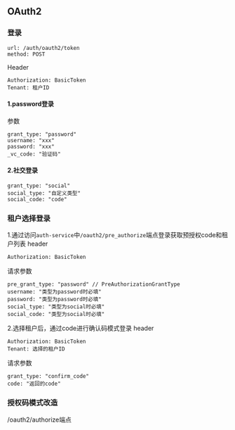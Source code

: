 ## OAuth2

### 登录
```
url: /auth/oauth2/token
method: POST
```
Header
```
Authorization: BasicToken
Tenant: 租户ID
```
#### 1.password登录
参数
```
grant_type: "password"
username: "xxx"
password: "xxx"
_vc_code: "验证码"
```

#### 2.社交登录
```
grant_type: "social"
social_type: "自定义类型"
social_code: "code"
```

### 租户选择登录

1.通过访问`auth-service`中`/oauth2/pre_authorize`端点登录获取预授权code和租户列表
header
```
Authorization: BasicToken
```
请求参数
```
pre_grant_type: "password" // PreAuthorizationGrantType
username: "类型为password时必填"
password: "类型为password时必填"
social_type: "类型为social时必填"
social_code: "类型为social时必填"
```
2.选择租户后，通过code进行确认码模式登录
header
```
Authorization: BasicToken
Tenant: 选择的租户ID
```
请求参数
```
grant_type: "confirm_code"
code: "返回的code"
```

### 授权码模式改造
/oauth2/authorize端点
